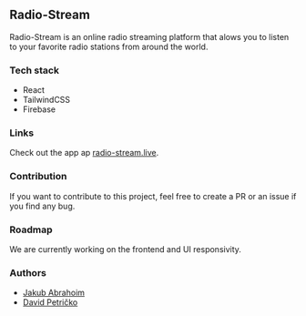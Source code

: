 ## Radio-Stream
Radio-Stream is an online radio streaming platform that alows you to listen to your favorite radio stations from around the world.

### Tech stack
- React
- TailwindCSS
- Firebase

### Links
Check out the app ap [radio-stream.live](https://radio-stream.live/home).

### Contribution
If you want to contribute to this project, feel free to create a PR or an issue if you find any bug.

### Roadmap
We are currently working on the frontend and UI responsivity.

### Authors
- [Jakub Abrahoim](https://github.com/jakubabrahoim)
- [David Petričko](https://github.com/dpetricko)
